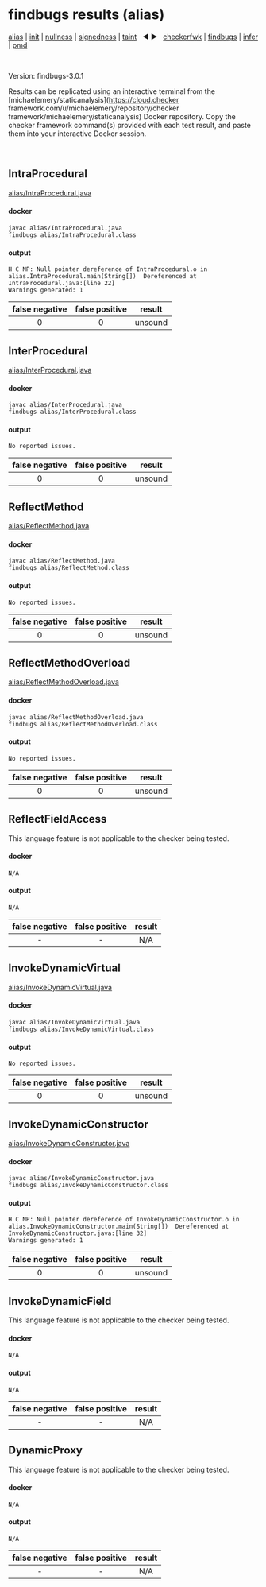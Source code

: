 # findbugs results (alias)

[alias](https://github.com/michaelemery/staticanalysis/blob/master/src/results/alias/README.md) | [init](https://github.com/michaelemery/staticanalysis/blob/master/src/results/alias/README.md) | [nullness](https://github.com/michaelemery/staticanalysis/blob/master/src/results/nullness/README.md) | [signedness](https://github.com/michaelemery/staticanalysis/blob/master/src/results/signedness/README.md) | [taint](https://github.com/michaelemery/staticanalysis/blob/master/src/results/taint/README.md) &nbsp; &#x25c0; &#x25b6; &nbsp; [checkerfwk](https://github.com/michaelemery/staticanalysis/blob/master/src/results/tool/checkerframework.md) | [findbugs](https://github.com/michaelemery/staticanalysis/blob/master/src/results/tool/findbugs.md) | [infer](https://github.com/michaelemery/staticanalysis/blob/master/src/results/tool/infer.md) | [pmd](https://github.com/michaelemery/staticanalysis/blob/master/src/results/tool/pmd.md)

<br>

Version: findbugs-3.0.1

Results can be replicated using an interactive terminal from the [michaelemery/staticanalysis](https://cloud.checker framework.com/u/michaelemery/repository/checker framework/michaelemery/staticanalysis) Docker repository. Copy the checker framework command(s) provided with each test result, and paste them into your interactive Docker session. 

<br>

## IntraProcedural

[alias/IntraProcedural.java](https://github.com/michaelemery/staticanalysis/blob/master/src/alias/IntraProcedural.java)

#### docker

```
javac alias/IntraProcedural.java
findbugs alias/IntraProcedural.class
```

#### output

```
H C NP: Null pointer dereference of IntraProcedural.o in alias.IntraProcedural.main(String[])  Dereferenced at IntraProcedural.java:[line 22]
Warnings generated: 1
```

| false negative | false positive | result |
| :---: | :---: | :---: |
| 0 | 0 | unsound |

## InterProcedural

[alias/InterProcedural.java](https://github.com/michaelemery/staticanalysis/blob/master/src/alias/InterProcedural.java)

#### docker

```
javac alias/InterProcedural.java
findbugs alias/InterProcedural.class
```

#### output

```
No reported issues.
```

| false negative | false positive | result |
| :---: | :---: | :---: |
| 0 | 0 | unsound |

## ReflectMethod

[alias/ReflectMethod.java](https://github.com/michaelemery/staticanalysis/blob/master/src/alias/ReflectMethod.java)

#### docker

```
javac alias/ReflectMethod.java
findbugs alias/ReflectMethod.class
```

#### output

```
No reported issues.
```

| false negative | false positive | result |
| :---: | :---: | :---: |
| 0 | 0 | unsound |

## ReflectMethodOverload

[alias/ReflectMethodOverload.java](https://github.com/michaelemery/staticanalysis/blob/master/src/alias/ReflectMethodOverload.java)

#### docker

```
javac alias/ReflectMethodOverload.java
findbugs alias/ReflectMethodOverload.class
```

#### output

```
No reported issues.
```

| false negative | false positive | result |
| :---: | :---: | :---: |
| 0 | 0 | unsound |

## ReflectFieldAccess

[//]: [alias/ReflectMethodOverload.java](https://github.com/michaelemery/staticanalysis/blob/master/src/alias/ReflectFieldAccess.java)

This language feature is not applicable to the checker being tested. 

#### docker

```
N/A
```

#### output

```
N/A
```

| false negative | false positive | result |
| :---: | :---: | :---: |
| - | - | N/A |

## InvokeDynamicVirtual

[alias/InvokeDynamicVirtual.java](https://github.com/michaelemery/staticanalysis/blob/master/src/alias/InvokeDynamicVirtual.java)

#### docker

```
javac alias/InvokeDynamicVirtual.java
findbugs alias/InvokeDynamicVirtual.class
```

#### output

```
No reported issues.
```

| false negative | false positive | result |
| :---: | :---: | :---: |
| 0 | 0 | unsound |

## InvokeDynamicConstructor

[alias/InvokeDynamicConstructor.java](https://github.com/michaelemery/staticanalysis/blob/master/src/alias/InvokeDynamicConstructor.java)

#### docker

```
javac alias/InvokeDynamicConstructor.java
findbugs alias/InvokeDynamicConstructor.class
```

#### output

```
H C NP: Null pointer dereference of InvokeDynamicConstructor.o in alias.InvokeDynamicConstructor.main(String[])  Dereferenced at InvokeDynamicConstructor.java:[line 32]
Warnings generated: 1
```

| false negative | false positive | result |
| :---: | :---: | :---: |
| 0 | 0 | unsound |

## InvokeDynamicField

[//]: [alias/InvokeDynamicField.java](https://github.com/michaelemery/staticanalysis/blob/master/src/alias/InvokeDynamicField.java)

This language feature is not applicable to the checker being tested. 

#### docker

```
N/A
```

#### output

```
N/A
```

| false negative | false positive | result |
| :---: | :---: | :---: |
| - | - | N/A |

## DynamicProxy

[//]: [alias/DynamicProxy.java](https://github.com/michaelemery/staticanalysis/blob/master/src/alias/DynamicProxy.java)

This language feature is not applicable to the checker being tested. 

#### docker

```
N/A
```

#### output

```
N/A
```

| false negative | false positive | result |
| :---: | :---: | :---: |
| - | - | N/A |
